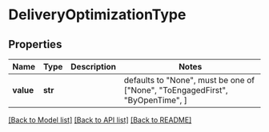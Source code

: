 # DeliveryOptimizationType


## Properties
Name | Type | Description | Notes
------------ | ------------- | ------------- | -------------
**value** | **str** |  | defaults to "None",  must be one of ["None", "ToEngagedFirst", "ByOpenTime", ]

[[Back to Model list]](../README.md#documentation-for-models) [[Back to API list]](../README.md#documentation-for-api-endpoints) [[Back to README]](../README.md)



